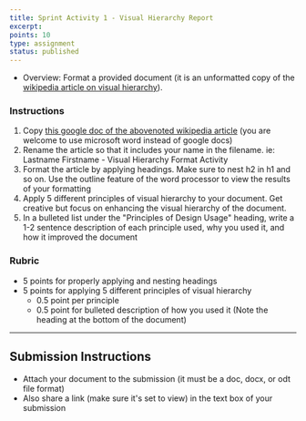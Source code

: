 ```yaml
---
title: Sprint Activity 1 - Visual Hierarchy Report
excerpt:
points: 10
type: assignment
status: published
---
```


- Overview: Format a provided document (it is an unformatted copy of the [wikipedia article on visual hierarchy](https://en.wikipedia.org/wiki/Visual_hierarchy)).

### Instructions

1. Copy [this google doc of the abovenoted wikipedia article](https://docs.google.com/document/d/1BZccKb7_ia6K22nSlclfTY62eP1L2Fo2q6541lSoyIw/edit?usp=sharing) (you are welcome to use microsoft word instead of google docs)
2. Rename the article so that it includes your name in the filename. ie: Lastname Firstname - Visual Hierarchy Format Activity
3. Format the article by applying headings. Make sure to nest h2 in h1 and so on. Use the outline feature of the word processor to view the results of your formatting
4. Apply 5 different principles of visual hierarchy to your document. Get creative but focus on enhancing the visual hierarchy of the document.
5. In a bulleted list under the "Principles of Design Usage" heading, write a 1-2 sentence description of each principle used, why you used it, and how it improved the document

### Rubric

- 5 points for properly applying and nesting headings
- 5 points for applying 5 different principles of visual hierarchy
  - 0.5 point per principle
  - 0.5 point for bulleted description of how you used it (Note the heading at the bottom of the document)

---

<h2>Submission Instructions</h2>

- Attach your document to the submission (it must be a doc, docx, or odt file format)
- Also share a link (make sure it's set to view) in the text box of your submission
